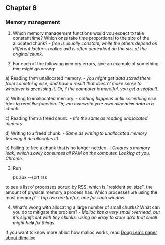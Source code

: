 ## Chapter 6


### Memory management

1) Which memory management functions would you expect to take constant time?  Which ones take time proportional to the size of the allocated chunk? *- free is usually constant, while the others depend on different factors. realloc and is often dependent on the size of the original chunk.*

2) For each of the following memory errors, give an example of something that might go wrong:

a) Reading from unallocated memory. *- you might get data stored there from something else, and have a result that doesn't make sense to whatever is accessing it. Or, if the computer is merciful, you get a segfault.*

b) Writing to unallocated memory. *- nothing happens untill something else tries to read the function. Or, you overwrite your own allocation data in a chunk.*

c) Reading from a freed chunk. *- It's the same as reading unallocated memory*

d) Writing to a freed chunk. *- Same as writing to unallocated memory (Freeing it de-allocates it)*

e) Failing to free a chunk that is no longer needed. *- Creates a memory leak, which slowly consumes all RAM on the computer. Looking at you, Chrome.*


3) Run

    ps aux --sort rss

to see a list of processes sorted by RSS, which is "resident set size", the amount of physical
memory a process has.  Which processes are using the most memory? *- Top two are firefox, one for each window.*

4) What's wrong with allocating a large number of small chunks?  What can you do to mitigate the problem? *- Malloc has a very small overhead, but it's significant with tiny chunks. Using an array to store data that small might help fix things.*

If you want to know more about how malloc works, read
[Doug Lea's paper about dlmalloc](http://gee.cs.oswego.edu/dl/html/malloc.html)
